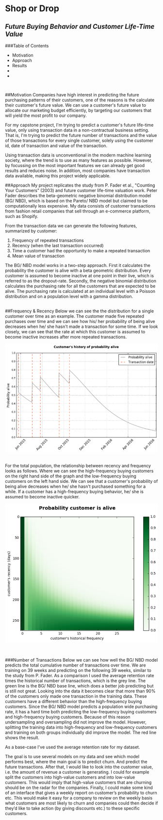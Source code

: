# **Shop or Drop**
## *Future Buying Behavior and Customer Life-Time Value*

###Table of Contents
* Motivation
* Approach
* Results
*
*
<br>

##Motivation
Companies have high interest in predicting the future purchasing patterns of their customers, one of the reasons is the calculate their customer's future value. We can use a customer's future value to allocate our marketing budget efficiently, by targeting our customers that will yield the most profit to our company.  

For my capstone project, I'm trying to predict a customer's future life-time value, only using transaction data in a non-contractual business setting. That is, I'm trying to predict the future number of transactions and the value of those transactions for every single customer, solely using the customer id, date of transaction and value of the transaction.

Using transaction data is unconventional in the modern machine learning society, where the trend is to use as many features as possible. However, by focussing on the most important features we can already get good results and reduces noise. In addition, most companies have transaction data available, making this project widely applicable.
<br>

##Approach
My project replicates the study from P. Fader et al., "Counting Your Customers" (2003) and future customer life-time valuation work. Peter Fader describes the beta-geometric negative binomial distribution model (BG/ NBD), which is based on the Pareto/ NBD model but claimed to be computationally less expensive. My data consists of customer transactions from fashion retail companies that sell through an e-commerce platform, such as Shopify.

From the transaction data we can generate the following features, summarized by customer:
  1. Frequency of repeated transactions
  2. Recency (when the last transaction occurred)
  3. Time a customer had the opportunity to make a repeated transaction
  4. Mean value of transaction

The BG/ NBD model works in a two-step approach. First it calculates the probability the customer is alive with a beta geometric distribution. Every customer is assumed to become inactive at one point in their live, which is referred to as the dropout-rate. Secondly, the negative binomial distribution calculates the purchasing rate for all the customers that are expected to be alive. The purchasing rate is calculated at an individual level with a Poisson distribution and on a population level with a gamma distribution.  
<br>

##Frequency & Recency
Below we can see the the distribution for a single customer over time as an example. The customer made five repeated purchases over time and we can see how his/ her probability of being alive decreases when he/ she hasn't made a transaction for some time. If we look closely, we can see that the rate at which this customer is assumed to become inactive increases after more repeated transactions.

![Single distribution](/img/single_distribution.png)

<br>
For the total population, the relationship between recency and frequency looks as follows. Where we can see the high-frequency buying customers on the right hand side of the graph and the low-frequency buying customers on the left hand side. We can see that a customer's probability of being alive decreases when he/ she hasn't purchased something for a while. If a customer has a high-frequency buying behavior, he/ she is assumed to become inactive quicker.

![Recency frequency population](/img/rec_freq_population.png)

<br>


###Number of Transactions
Below we can see how well the BG/ NBD model predicts the total cumulative number of transactions over time. We are training on 39 weeks and predicting on the following 39 weeks, similar to the study from P. Fader. As a comparison I used the average retention rate times the historical number of transactions, which is the grey line. The green line is the BG/ NBD base line, which does a better job predicting but is still not great.
Looking into the data it becomes clear that more than 90% of the customers only made one transaction in the training data. These customers have a different behavior than the high-frequency buying customers. Since the BG/ NBD model predicts a population wide purchasing rate, it has a hard time both predicting the low-frequency buying customers and high-frequency buying customers. Because of this reason undersampling and oversampling did not improve the model. However, splitting the training data into high-frequency and low-frequency customers and training on both groups individually did improve the model. The red line shows the result.


As a base-case I've used the average retention rate for my dataset.



The goal is to use several models on my data and see which model performs best, where the main goal is to predict churn. And predict the future transactions.
After that, I would like to look into the customer value, i.e. the amount of revenue a customer is generating. I could for example split the customers into high-value customers and into low-value customers. This would imply that high-value customers that are churning should be on the radar for the companies.
Finally, I could make some kind of an interface that gives a weekly report on customer’s probability to churn etc. This would make it easy for a company to review on the weekly basis what customers are most likely to churn and companies could then decide if they’d like to take action (by giving discounts etc.) to these specific customers.
